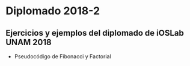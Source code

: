 # Diplomado 2018-2

## Ejercicios y ejemplos del diplomado de iOSLab UNAM 2018 

* Pseudocódigo de Fibonacci y Factorial
